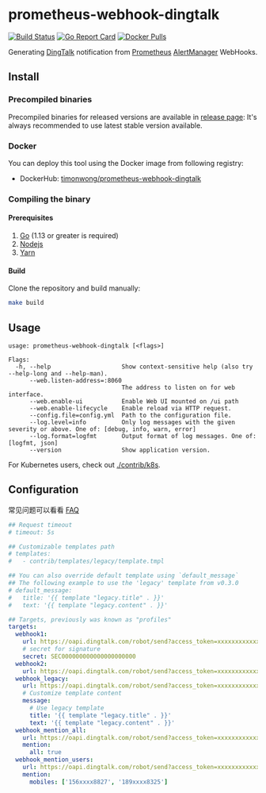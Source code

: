 # prometheus-webhook-dingtalk

[![Build Status](https://img.shields.io/circleci/build/github/timonwong/prometheus-webhook-dingtalk)](https://circleci.com/gh/timonwong/prometheus-webhook-dingtalk)
[![Go Report Card](https://goreportcard.com/badge/github.com/timonwong/prometheus-webhook-dingtalk)](https://goreportcard.com/report/github.com/timonwong/prometheus-webhook-dingtalk)
[![Docker Pulls](https://img.shields.io/docker/pulls/timonwong/prometheus-webhook-dingtalk)](https://hub.docker.com/r/timonwong/prometheus-webhook-dingtalk)

Generating [DingTalk] notification from [Prometheus] [AlertManager] WebHooks.

## Install

### Precompiled binaries

Precompiled binaries for released versions are available in [release page](https://github.com/timonwong/prometheus-webhook-dingtalk/releases):
It's always recommended to use latest stable version available.

### Docker

You can deploy this tool using the Docker image from following registry:

* DockerHub: [timonwong/prometheus-webhook-dingtalk](https://hub.docker.com/r/timonwong/prometheus-webhook-dingtalk)

### Compiling the binary

#### Prerequisites

1. [Go](https://golang.org/doc/install) (1.13 or greater is required)
2. [Nodejs](https://nodejs.org/)
3. [Yarn](https://yarnpkg.com/)

#### Build

Clone the repository and build manually:

```bash
make build
```

## Usage

```
usage: prometheus-webhook-dingtalk [<flags>]

Flags:
  -h, --help                    Show context-sensitive help (also try --help-long and --help-man).
      --web.listen-address=:8060
                                The address to listen on for web interface.
      --web.enable-ui           Enable Web UI mounted on /ui path
      --web.enable-lifecycle    Enable reload via HTTP request.
      --config.file=config.yml  Path to the configuration file.
      --log.level=info          Only log messages with the given severity or above. One of: [debug, info, warn, error]
      --log.format=logfmt       Output format of log messages. One of: [logfmt, json]
      --version                 Show application version.
```

For Kubernetes users, check out [./contrib/k8s](./contrib/k8s).

## Configuration

常见问题可以看看 [FAQ](./docs/FAQ_zh.md)

```yaml
## Request timeout
# timeout: 5s

## Customizable templates path
# templates:
#   - contrib/templates/legacy/template.tmpl

## You can also override default template using `default_message`
## The following example to use the 'legacy' template from v0.3.0
# default_message:
#   title: '{{ template "legacy.title" . }}'
#   text: '{{ template "legacy.content" . }}'

## Targets, previously was known as "profiles"
targets:
  webhook1:
    url: https://oapi.dingtalk.com/robot/send?access_token=xxxxxxxxxxxx
    # secret for signature
    secret: SEC000000000000000000000
  webhook2:
    url: https://oapi.dingtalk.com/robot/send?access_token=xxxxxxxxxxxx
  webhook_legacy:
    url: https://oapi.dingtalk.com/robot/send?access_token=xxxxxxxxxxxx
    # Customize template content
    message:
      # Use legacy template
      title: '{{ template "legacy.title" . }}'
      text: '{{ template "legacy.content" . }}'
  webhook_mention_all:
    url: https://oapi.dingtalk.com/robot/send?access_token=xxxxxxxxxxxx
    mention:
      all: true
  webhook_mention_users:
    url: https://oapi.dingtalk.com/robot/send?access_token=xxxxxxxxxxxx
    mention:
      mobiles: ['156xxxx8827', '189xxxx8325']
```

[Prometheus]: https://prometheus.io
[AlertManager]: https://github.com/prometheus/alertmanager
[DingTalk]: https://www.dingtalk.com
